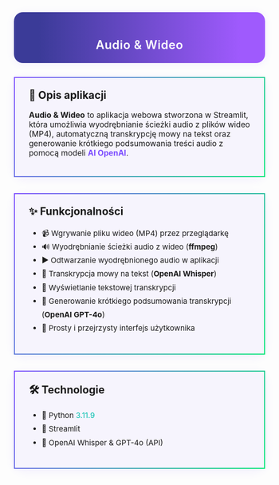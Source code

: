 <div style="border-radius: 18px; background: linear-gradient(90deg, #3b3b98 10%, #9f5afd 90%); padding: 18px 0 16px 0; margin-bottom: 28px; box-shadow: 0 2px 16px rgba(124,77,255,0.09); text-align:center;">
  <h1 style="color:#fff; font-size:1.7em; font-weight:600; margin-bottom:6px; display:inline-block; vertical-align:middle; letter-spacing:0.5px;">
    Audio & Wideo
  </h1>
</div>

<div style="border: 2.5px solid; border-image: linear-gradient(120deg, #7c4dff, #00e676) 1; border-radius: 20px; padding: 22px 28px; margin: 28px 0 32px 0; background: rgba(124,77,255,0.05); box-shadow: 0 4px 18px rgba(124,77,255,0.09);">
  <h2 style="margin-top:0;display:flex;align-items:center;gap:8px;">📝 Opis aplikacji</h2>
  <p style="font-size:1.12em;">
    <b>Audio & Wideo</b> to aplikacja webowa stworzona w Streamlit, która umożliwia wyodrębnianie ścieżki audio z plików wideo (MP4), automatyczną transkrypcję mowy na tekst oraz generowanie krótkiego podsumowania treści audio z pomocą modeli <span style="color:#7c4dff;font-weight:bold;">AI OpenAI</span>.
  </p>
</div>

<div style="border: 2.5px solid; border-image: linear-gradient(120deg, #7c4dff, #00e676) 1; border-radius: 20px; padding: 22px 28px; margin: 28px 0 32px 0; background: rgba(124,77,255,0.05); box-shadow: 0 4px 18px rgba(124,77,255,0.09);">
  <h2 style="margin-top:0;display:flex;align-items:center;gap:8px;">✨ Funkcjonalności</h2>
  <ul style="font-size:1.08em;line-height:1.8;">
    <li>📹 Wgrywanie pliku wideo (MP4) przez przeglądarkę</li>
    <li>🔊 Wyodrębnianie ścieżki audio z wideo (<b>ffmpeg</b>)</li>
    <li>▶️ Odtwarzanie wyodrębnionego audio w aplikacji</li>
    <li>📝 Transkrypcja mowy na tekst (<b>OpenAI Whisper</b>)</li>
    <li>📄 Wyświetlanie tekstowej transkrypcji</li>
    <li>🧠 Generowanie krótkiego podsumowania transkrypcji (<b>OpenAI GPT-4o</b>)</li>
    <li>🌈 Prosty i przejrzysty interfejs użytkownika</li>
  </ul>
</div>

<div style="border: 2.5px solid; border-image: linear-gradient(120deg, #7c4dff, #00e676) 1; border-radius: 20px; padding: 22px 28px; margin: 28px 0 32px 0; background: rgba(124,77,255,0.05); box-shadow: 0 4px 18px rgba(124,77,255,0.09);">
  <h2 style="margin-top:0;display:flex;align-items:center;gap:8px;">🛠️ Technologie</h2>
  <ul style="font-size:1.08em;line-height:1.8;">
    <li>🐍 Python <span style="color:#00bfae;">3.11.9</span></li>
    <li>🚀 Streamlit</li>
    <li>🧠 OpenAI Whisper & GPT-4o (API)</li>
  </ul>
</div>